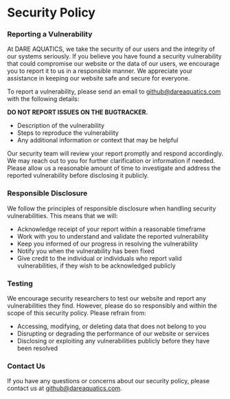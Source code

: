 # Security Policy

### Reporting a Vulnerability

At DARE AQUATICS, we take the security of our users and the integrity of our systems seriously. If you believe you have found a security vulnerability that could compromise our website or the data of our users, we encourage you to report it to us in a responsible manner. We appreciate your assistance in keeping our website safe and secure for everyone.

To report a vulnerability, please send an email to [github@dareaquatics.com](mailto:github@dareaquatics.com) with the following details: 

**DO NOT REPORT ISSUES ON THE BUGTRACKER.**

- Description of the vulnerability
- Steps to reproduce the vulnerability
- Any additional information or context that may be helpful

Our security team will review your report promptly and respond accordingly. We may reach out to you for further clarification or information if needed. Please allow us a reasonable amount of time to investigate and address the reported vulnerability before disclosing it publicly.


### Responsible Disclosure

We follow the principles of responsible disclosure when handling security vulnerabilities. This means that we will:

- Acknowledge receipt of your report within a reasonable timeframe
- Work with you to understand and validate the reported vulnerability
- Keep you informed of our progress in resolving the vulnerability
- Notify you when the vulnerability has been fixed
- Give credit to the individual or individuals who report valid vulnerabilities, if they wish to be acknowledged publicly

### Testing

We encourage security researchers to test our website and report any vulnerabilities they find. However, please do so responsibly and within the scope of this security policy. Please refrain from:

- Accessing, modifying, or deleting data that does not belong to you
- Disrupting or degrading the performance of our website or services
- Disclosing or exploiting any vulnerabilities publicly before they have been resolved


### Contact Us

If you have any questions or concerns about our security policy, please contact us at [github@dareaquatics.com](mailto:github@dareaquatics.com).

